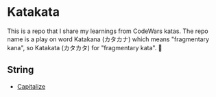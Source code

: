 # Katakata
This is a repo that I share my learnings from CodeWars katas. The repo name is a play on word Katakana (カタカナ) which means "fragmentary kana", so Katakata (カタカタ) for "fragmentary kata". :ninja:

## String
- [Capitalize](string/capitalize)
